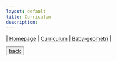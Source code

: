```yaml
---
layout: default
title: Curriculum
description: 
---
```

| [Homepage](./index.html) | [Curriculum](./curriculum.html)    | [Baby-geometri](./babygeometri.html) |

<button style='font-size:15px'>[back](./) </button>
